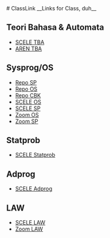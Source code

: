 <link rel="stylesheet" type="text/css" href="style.css">
# ClassLink
__Links for Class, duh__


## Teori Bahasa & Automata
* [SCELE TBA](https://scele.cs.ui.ac.id/course/view.php?id=3538)
* [AREN TBA](http://aren.cs.ui.ac.id/tba/)

## Sysprog/OS
* [Repo SP](https://github.com/fwibisono87/sp231)
* [Repo OS](https://github.com/fwibisono87/sp231)
* [Repo CBK](https://github.com/cbk2000)
* [SCELE OS](https://scele.cs.ui.ac.id/course/view.php?id=3539)
* [SCELE SP](https://scele.cs.ui.ac.id/course/view.php?id=3545)
* [Zoom OS](https://zoom.us/j/91525146304?uname=Francis%20Wibisono%20-%201906350553%20%F0%9F%8C%A0Wibisono)
* [Zoom SP](https://zoom.us/j/91036074849?uname=Francis%20Wibisono%20-%201906350553%20%F0%9F%8C%A0Wibisono)

## Statprob
* [SCELE Statprob](https://scele.cs.ui.ac.id/course/view.php?id=3531)

## Adprog
* [SCELE Adprog](https://scele.cs.ui.ac.id/course/view.php?id=3590)

## LAW
* [SCELE LAW](https://scele.cs.ui.ac.id/course/view.php?id=3547)
* [Zoom LAW](https://zoom.us/j/97148631082?uname=Francis%20Wibisono%20-%201906350553%20%F0%9F%8C%A0Wibisono)
